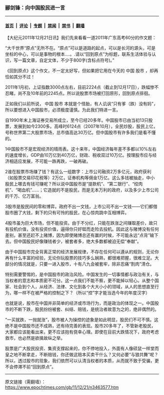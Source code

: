 ### 郦剑锋：向中国股民进一言

---

#### [首页](../../../..?n3463577) &nbsp;|&nbsp; [评论](../../../../../epoch-comment?n3463577) &nbsp;|&nbsp; [专题](../../../../../epoch-special?n3463577) &nbsp;|&nbsp; [禁闻](../../../../../epoch-news?n3463577) &nbsp;|&nbsp; [禁书](../../../../../books?n3463577) &nbsp;|&nbsp; [翻墙](https://github.com/gfw-breaker/nogfw/blob/master/README.md?n3463577)


<div class="post_content" id="artbody" itemprop="articleBody">
 <!-- article content begin -->
 <p>
  【大纪元2011年12月21日讯】我们先来看看一道2011年广东高考60分的作文题：
 </p>
 <p>
  “大千世界“原点”无所不在。“原点”可以是道路的起点，可以是长河的源头，可是坐标的中心，可以是事物的根本….。.请以“回到原点”为标题，联系生活体验与认识，写一篇文章，自定文体，不少于800字(含标点符号)。”
 </p>
 <p>
  《回到原点》这个作文，不一定太好写，但如果把它用在今天的
  <ok href="https://www.epochtimes.com/gb/tag/%E4%B8%AD%E5%9B%BD.html">
   中国
  </ok>
  <ok href="https://www.epochtimes.com/gb/tag/%E8%82%A1%E5%B8%82.html">
   股市
  </ok>
  ，却再恰如其分不过！
 </p>
 <p>
  2011年1月初，上证指数3000点左右，目前2224点（截止到12月17日），跌幅惨不忍睹，尚不及10年前的2245点。所以说股票市场被打回原形，回到原点徘徊。
 </p>
 <p>
  正如我们以前所说，
  <ok href="https://www.epochtimes.com/gb/tag/%E4%B8%AD%E5%9B%BD.html">
   中国
  </ok>
  <ok href="https://www.epochtimes.com/gb/tag/%E8%82%A1%E5%B8%82.html">
   股市
  </ok>
  本就是个怪胎，有人讥讽“只有爹（跌）没有妈”，所以要想进入中国股市，必须极度谨慎。为此我们特进一言。
 </p>
 <p>
  自1990年末上海证券交易所成立，至今已经20多年。中国股市已由当初13只股票，发展到如今2300多。高峰时6124点（2007年10月），全民炒股，股民上亿，号称世界第二大股票市场，总市值高达30万亿。但中国股市有许多我们是看不懂的。
 </p>
 <p>
  1中国股市不是宏观经济的晴雨表。这十来年，中国经济每年差不多都以10%左右的速度增长，GDP由10万亿到40万亿，财政、税收双过10万亿。按理股市应与经济相适应发展，不可能一跌再跌，一破再破。
 </p>
 <p>
  2谁在股票市场赚了钱？有这么一组数字：上市公司融资2万多亿元，政府获利（如股票交易印花税等）2万亿，证券机构等佣金1万亿。这么多钱被抽走，中小股民上哪去有钱可赚呢？所以说中国股市是“提款机”、“第二银行”、“绞肉机”、“喝血机”……；它造就的不是股民，而是无本万利的政府，以及多少上市公司的千万、亿万富翁。
 </p>
 <p>
  3股市是股民间的零和博弈。政府不出一文钱，上市公司不出一文钱——它们都借股市圈了大钱，剩下的只有可怜的股民，在心惊肉跳中互相博弈。
 </p>
 <p>
  4股市虽为巨大市场，但不能投资。由于不分红，只能在跌涨之间赚取差价，故只有投机价值，没有投资价值，逼得你只好铤而走险去投机。因此这与赌博没有任何差别，甚至还赶不上赌博，因为即使赌博总还有赢的时候，不可能永远“点背”输下去。但中国股民好像赚钱者少，被套者多，绝大多数都被迫无偿“奉献”。
 </p>
 <p>
  由于中国股市完全背离正常的经济发展规律，不存在任何可以遵从的规则，无论你再有什么丰富的经验，无论你玩股票的技巧多么娴熟，都很难把握，很难立足。大部分的情况就是，只要一进入股市，十有八九会被套牢，除非忍痛“割肉”清仓。
 </p>
 <p>
  特别需要警惕的，是中国股市的政治风险。中国发生的一切事情都与政治有关，与当权者的意志和本质密不可分。这一点我们不能不察，更不能掉以轻心。从整个国家、社会到个人，从经济、法律、文化到各个大大小小的领域，从人的思想直至行为，哪一样不在被严格的控制之下？（所以“控”字才能当选今年的年度汉字）
 </p>
 <p>
  也就是说，股市在中国并非简单的经济或市场行为，而是政治的体现之一。中国股市的不断下跌，股民纷纷被套、纠结、赔钱，是统治者故意为之的，绝非偶然的。
 </p>
 <p>
  “一买就跌，一抛就涨”，股市被人为操控的迹象是如此明显，股民们不可不慎。这绝不是中国股市还不成熟，还有待完善的表现。股市20多年了，不管新老股民，大家都应该能看出来，更不应该抱有侥幸心理。即使在目前大跌情况下，政府考虑救市，也必然是欲擒故纵之举。
 </p>
 <p>
  股票是广大股民投资、集资支撑起来的，你不停地投入，外面有人像硕鼠一样堂而皇之地不断拿走，不断赔钱，你还做这赔本买卖干什么？又何必要“与狼共舞”呢？所以，透过股市的现象，我们依然可以认清当权者的本质，从而就不致于受骗，更不会停滞不前“回到原点”。
 </p>
 <p>
  <!-- article content end -->
  <div id="below_article_ad">
  </div>
 </p>
</div>


---

原文链接（需翻墙）：https://www.epochtimes.com/gb/11/12/21/n3463577.htm